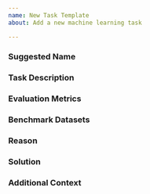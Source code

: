 ```yaml
---
name: New Task Template
about: Add a new machine learning task

---
```


<!---
Please label your issue with `new_task_module`.
-->

### Suggested Name
<!---
Give a suggested name of the new task module, e.g. TextClassifier, ImageClassifier.
-->

### Task Description
<!---
A clear and concise description of the machine learning task to be added, its problem statement and learning outcome.
-->

### Evaluation Metrics
<!---
e.g. Mean Square Error, F1-score, Accuracy, AUC.
-->

### Benchmark Datasets
<!---
Any public available datasets you know for the task,
please provide the name and link.
-->

### Reason
<!---
A clear and concise description of why this feature would be useful for the project.
-->

### Solution
<!---
A clear and concise description of what you want to happen.
-->

### Additional Context
<!---
Add any other context or screenshots about the feature request here.
-->
